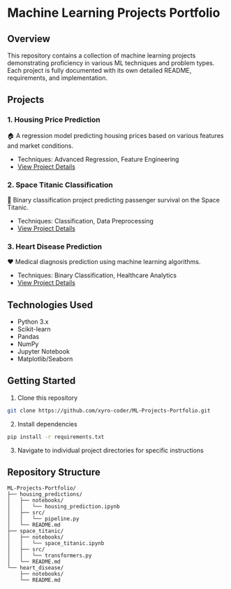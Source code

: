 # Machine Learning Projects Portfolio

## Overview
This repository contains a collection of machine learning projects demonstrating proficiency in various ML techniques and problem types. Each project is fully documented with its own detailed README, requirements, and implementation.

## Projects

### 1. Housing Price Prediction
🏠 A regression model predicting housing prices based on various features and market conditions.
- Techniques: Advanced Regression, Feature Engineering
- [View Project Details](./housing_predictions/README.md)

### 2. Space Titanic Classification
🚀 Binary classification project predicting passenger survival on the Space Titanic.
- Techniques: Classification, Data Preprocessing
- [View Project Details](./space_titanic/notebooks/README.md)

### 3. Heart Disease Prediction
❤️ Medical diagnosis prediction using machine learning algorithms.
- Techniques: Binary Classification, Healthcare Analytics
- [View Project Details](./heart_disease/README.md)

## Technologies Used
- Python 3.x
- Scikit-learn
- Pandas
- NumPy
- Jupyter Notebook
- Matplotlib/Seaborn

## Getting Started
1. Clone this repository
```bash
git clone https://github.com/xyro-coder/ML-Projects-Portfolio.git
```

2. Install dependencies
```bash
pip install -r requirements.txt
```

3. Navigate to individual project directories for specific instructions

## Repository Structure
```
ML-Projects-Portfolio/
├── housing_predictions/
│   ├── notebooks/
│   │   └── housing_prediction.ipynb
│   ├── src/
│   │   └── pipeline.py
│   └── README.md
├── space_titanic/
│   ├── notebooks/
│   │   └── space_titanic.ipynb
│   ├── src/
│   │   └── transformers.py
│   └── README.md
└── heart_disease/
    ├── notebooks/
    └── README.md
```
